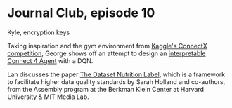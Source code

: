 # Journal Club, episode 10

Kyle, encryption keys

Taking inspiration and the gym environment from [Kaggle's ConnectX competition](https://www.kaggle.com/c/connectx), George shows off an attempt to design an [interpretable Connect 4 Agent](https://dataskeptic.com/blog/journalclub/2020/connect-4-dqn-agent) with a DQN.

Lan discusses the paper [The Dataset Nutrition Label](http://arxiv.org/abs/1805.03677), which is a framework to facilitate higher data quality standards by Sarah Holland and co-authors, from the Assembly program at the Berkman Klein Center at Harvard University & MIT Media Lab. 
